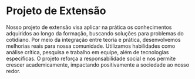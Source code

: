 # Projeto de Extensão

Nosso projeto de extensão visa aplicar na prática os conhecimentos adquiridos ao longo da formação, buscando soluções para problemas do cotidiano. Por meio da integração entre teoria e prática, desenvolvemos melhorias reais para nossa comunidade. Utilizamos habilidades como análise crítica, pesquisa e trabalho em equipe, além de tecnologias específicas. O projeto reforça a responsabilidade social e nos permite crescer academicamente, impactando positivamente a sociedade ao nosso redor.

